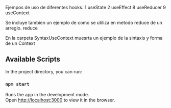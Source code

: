Ejempos de uso de diferentes hooks.
    1 useState
    2 useEffect
    8 useReducer
    9 useContext

Se incluye tambien un ejemplo de como se utiliza en metodo reduce de un arreglo.
    reduce

En la carpeta SyntaxUseContext muesrta un ejemplo de la sintaxis y forma de un Context

## Available Scripts

In the project directory, you can run:

### `npm start`

Runs the app in the development mode.\
Open [http://localhost:3000](http://localhost:3000) to view it in the browser.
